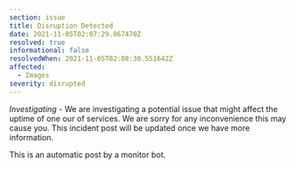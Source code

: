 ```yaml
---
section: issue
title: Disruption Detected
date: 2021-11-05T02:07:29.067470Z
resolved: true
informational: false
resolvedWhen: 2021-11-05T02:08:30.551642Z
affected:
  - Images
severity: disrupted
---
```

*Investigating* - We are investigating a potential issue that might affect the uptime of one our of services. We are sorry for any inconvenience this may cause you. This incident post will be updated once we have more information.

This is an automatic post by a monitor bot.
        